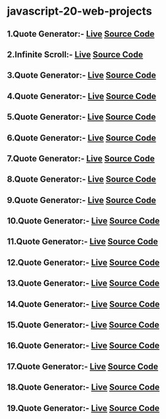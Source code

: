 # javascript-20-web-projects

## 1.Quote Generator:- [Live](https://sanyamvatta.github.io/quote-generator) [Source Code](https://github.com/sanyamvatta/quote-generator)
## 2.Infinite Scroll:- [Live](https://sanyamvatta.github.io/infinite-scroll) [Source Code](https://github.com/sanyamvatta/infinite-scroll)
## 3.Quote Generator:- [Live](https://sanyamvatta.github.io/face-recognition-deploy/) [Source Code](https://github.com/sanyamvatta/quote-generator)
## 4.Quote Generator:- [Live](https://sanyamvatta.github.io/face-recognition-deploy/) [Source Code](https://github.com/sanyamvatta/quote-generator)
## 5.Quote Generator:- [Live](https://sanyamvatta.github.io/face-recognition-deploy/) [Source Code](https://github.com/sanyamvatta/quote-generator)
## 6.Quote Generator:- [Live](https://sanyamvatta.github.io/face-recognition-deploy/) [Source Code](https://github.com/sanyamvatta/quote-generator)
## 7.Quote Generator:- [Live](https://sanyamvatta.github.io/face-recognition-deploy/) [Source Code](https://github.com/sanyamvatta/quote-generator)
## 8.Quote Generator:- [Live](https://sanyamvatta.github.io/face-recognition-deploy/) [Source Code](https://github.com/sanyamvatta/quote-generator)
## 9.Quote Generator:- [Live](https://sanyamvatta.github.io/face-recognition-deploy/) [Source Code](https://github.com/sanyamvatta/quote-generator)
## 10.Quote Generator:- [Live](https://sanyamvatta.github.io/face-recognition-deploy/) [Source Code](https://github.com/sanyamvatta/quote-generator)
## 11.Quote Generator:- [Live](https://sanyamvatta.github.io/face-recognition-deploy/) [Source Code](https://github.com/sanyamvatta/quote-generator)
## 12.Quote Generator:- [Live](https://sanyamvatta.github.io/face-recognition-deploy/) [Source Code](https://github.com/sanyamvatta/quote-generator)
## 13.Quote Generator:- [Live](https://sanyamvatta.github.io/face-recognition-deploy/) [Source Code](https://github.com/sanyamvatta/quote-generator)
## 14.Quote Generator:- [Live](https://sanyamvatta.github.io/face-recognition-deploy/) [Source Code](https://github.com/sanyamvatta/quote-generator)
## 15.Quote Generator:- [Live](https://sanyamvatta.github.io/face-recognition-deploy/) [Source Code](https://github.com/sanyamvatta/quote-generator)
## 16.Quote Generator:- [Live](https://sanyamvatta.github.io/face-recognition-deploy/) [Source Code](https://github.com/sanyamvatta/quote-generator)
## 17.Quote Generator:- [Live](https://sanyamvatta.github.io/face-recognition-deploy/) [Source Code](https://github.com/sanyamvatta/quote-generator)
## 18.Quote Generator:- [Live](https://sanyamvatta.github.io/face-recognition-deploy/) [Source Code](https://github.com/sanyamvatta/quote-generator)
## 19.Quote Generator:- [Live](https://sanyamvatta.github.io/face-recognition-deploy/) [Source Code](https://github.com/sanyamvatta/quote-generator)

